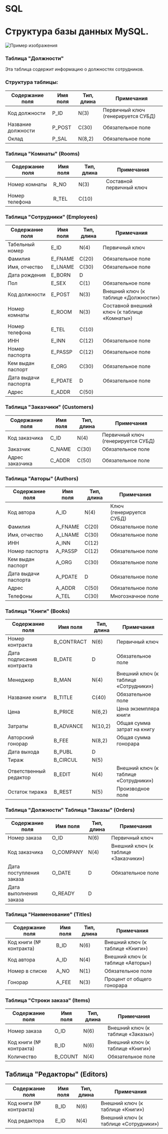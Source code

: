 # SQL

# Структура базы данных MySQL.
![Пример изображения](https://example.com/image.jpg)

### Таблица "Должности"

Эта таблица содержит информацию о должностях сотрудников.

### Структура таблицы:

| Содержание поля       | Имя поля | Тип, длина | Примечания               |
|-----------------------|----------|------------|--------------------------|
| Код должности         | P_ID     | N(3)       | Первичный ключ (генерируется СУБД) |
| Название должности    | P_POST   | C(30)      | Обязательное поле        |
| Оклад                 | P_SAL    | N(8,2)     | Обязательное поле        |
### Таблица "Комнаты" (Rooms)

| Содержание поля   | Имя поля | Тип, длина | Примечания          |
|--------------------|----------|------------|---------------------|
| Номер комнаты      | R_NO     | N(3)       | Составной первичный ключ |
| Номер телефона     | R_TEL    | C(10)      |                     |

### Таблица "Сотрудники" (Employees)

| Содержание поля     | Имя поля | Тип, длина | Примечания                            |
|---------------------|----------|------------|---------------------------------------|
| Табельный номер     | E_ID     | N(4)       | Первичный ключ                        |
| Фамилия             | E_FNAME  | C(20)      | Обязательное поле                     |
| Имя, отчество       | E_LNAME  | C(30)      | Обязательное поле                     |
| Дата рождения       | E_BORN   | D          |                                       |
| Пол                 | E_SEX    | C(1)       | Обязательное поле                     |
| Код должности       | E_POST   | N(3)       | Внешний ключ (к таблице «Должности»)  |
| Номер комнаты       | E_ROOM   | N(3)       | Составной внешний ключ (к таблице «Комнаты») |
| Номер телефона      | E_TEL    | C(10)      |                                       |
| ИНН                 | E_INN    | C(12)      | Обязательное поле                     |
| Номер паспорта      | E_PASSP  | C(12)      | Обязательное поле                     |
| Кем выдан паспорт   | E_ORG    | C(30)      | Обязательное поле                     |
| Дата выдачи паспорта| E_PDATE  | D          | Обязательное поле                     |
| Адрес               | E_ADDR   | C(50)      |                                       |

### Таблица "Заказчики" (Customers)

| Содержание поля  | Имя поля | Тип, длина | Примечания                   |
|------------------|----------|------------|------------------------------|
| Код заказчика    | C_ID     | N(4)       | Первичный ключ (генерируется СУБД) |
| Заказчик         | C_NAME   | C(30)      | Обязательное поле            |
| Адрес заказчика  | C_ADDR   | C(50)      | Обязательное поле            |
### Таблица "Авторы" (Authors)

| Содержание поля      | Имя поля | Тип, длина | Примечания                   |
|----------------------|----------|------------|------------------------------|
| Код автора           | A_ID     | N(4)       | Ключ (генерируется СУБД)     |
| Фамилия              | A_FNAME  | C(20)      | Обязательное поле            |
| Имя, отчество        | A_LNAME  | C(30)      | Обязательное поле            |
| ИНН                  | A_INN    | C(12)      |                              |
| Номер паспорта       | A_PASSP  | C(12)      | Обязательное поле            |
| Кем выдан паспорт    | A_ORG    | C(30)      | Обязательное поле            |
| Дата выдачи паспорта | A_PDATE  | D          | Обязательное поле            |
| Адрес                | A_ADDR   | C(50)      | Обязательное поле            |
| Телефоны             | A_TEL    | C(30)      | Многозначное поле            |

### Таблица "Книги" (Books)

| Содержание поля            | Имя поля    | Тип, длина | Примечания                      |
|----------------------------|-------------|------------|---------------------------------|
| Номер контракта            | B_CONTRACT  | N(6)       | Первичный ключ                  |
| Дата подписания контракта | B_DATE      | D          | Обязательное поле               |
| Менеджер                   | B_MAN       | N(4)       | Внешний ключ (к таблице «Сотрудники») |
| Название книги             | B_TITLE     | C(40)      | Обязательное поле               |
| Цена                        | B_PRICE     | N(6,2)     | Цена экземпляра книги           |
| Затраты                     | B_ADVANCE   | N(10,2)    | Общая сумма затрат на книгу     |
| Авторский гонорар          | B_FEE       | N(8,2)     | Общая сумма гонорара            |
| Дата выхода                | B_PUBL      | D          |                                 |
| Тираж                       | B_CIRCUL    | N(5)       |                                 |
| Ответственный редактор     | B_EDIT      | N(4)       | Внешний ключ (к таблице «Сотрудники») |
| Остаток тиража             | B_REST      | N(5)       | Производное поле                |

### Таблица "Должности" Таблица "Заказы" (Orders)

| Содержание поля             | Имя поля   | Тип, длина | Примечания                      |
|-----------------------------|------------|------------|---------------------------------|
| Номер заказа                | O_ID       | N(6)       | Первичный ключ                  |
| Код заказчика               | O_COMPANY  | N(4)       | Внешний ключ (к таблице «Заказчики») |
| Дата поступления заказа    | O_DATE     | D          | Обязательное поле               |
| Дата выполнения заказа      | O_READY    | D          |                                 |

### Таблица "Наименование" (Titles)

| Содержание поля        | Имя поля | Тип, длина | Примечания                            |
|------------------------|----------|------------|---------------------------------------|
| Код книги (№ контракта)| B_ID     | N(6)       | Внешний ключ (к таблице «Книги»)     |
| Код автора             | A_ID     | N(4)       | Внешний ключ (к таблице «Авторы»)    |
| Номер в списке         | A_NO     | N(1)       | Обязательное поле                    |
| Гонорар                | A_FEE    | N(3)       | Процент от общего гонорара           |

### Таблица "Строки заказа" (Items)

| Содержание поля       | Имя поля | Тип, длина | Примечания                            |
|-----------------------|----------|------------|---------------------------------------|
| Номер заказа          | O_ID     | N(6)       | Внешний ключ (к таблице «Заказы»)    |
| Код книги (№ контракта)| B_ID     | N(6)       | Внешний ключ (к таблице «Книги»)     |
| Количество            | B_COUNT  | N(4)       | Обязательное поле                    |

## Таблица "Редакторы" (Editors)

| Содержание поля         | Имя поля | Тип, длина | Примечания                            |
|-------------------------|----------|------------|---------------------------------------|
| Код книги (№ контракта)| B_ID     | N(6)       | Внешний ключ (к таблице «Книги»)     |
| Код редактора           | E_ID     | N(4)       | Внешний ключ (к таблице «Сотрудники») |
